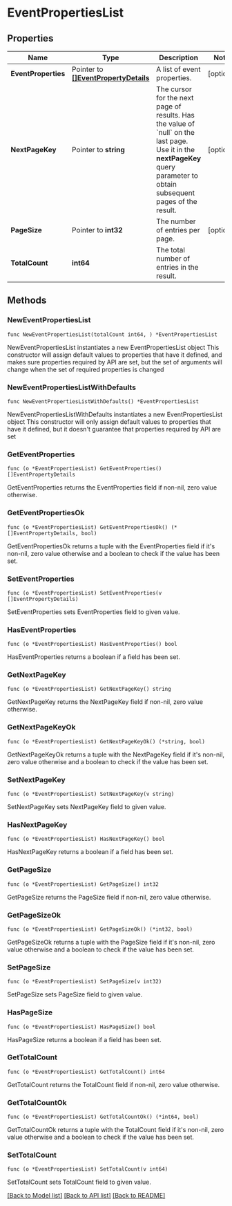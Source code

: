# EventPropertiesList

## Properties

Name | Type | Description | Notes
------------ | ------------- | ------------- | -------------
**EventProperties** | Pointer to [**[]EventPropertyDetails**](EventPropertyDetails.md) | A list of event properties. | [optional] 
**NextPageKey** | Pointer to **string** | The cursor for the next page of results. Has the value of &#x60;null&#x60; on the last page.   Use it in the **nextPageKey** query parameter to obtain subsequent pages of the result. | [optional] 
**PageSize** | Pointer to **int32** | The number of entries per page. | [optional] 
**TotalCount** | **int64** | The total number of entries in the result. | 

## Methods

### NewEventPropertiesList

`func NewEventPropertiesList(totalCount int64, ) *EventPropertiesList`

NewEventPropertiesList instantiates a new EventPropertiesList object
This constructor will assign default values to properties that have it defined,
and makes sure properties required by API are set, but the set of arguments
will change when the set of required properties is changed

### NewEventPropertiesListWithDefaults

`func NewEventPropertiesListWithDefaults() *EventPropertiesList`

NewEventPropertiesListWithDefaults instantiates a new EventPropertiesList object
This constructor will only assign default values to properties that have it defined,
but it doesn't guarantee that properties required by API are set

### GetEventProperties

`func (o *EventPropertiesList) GetEventProperties() []EventPropertyDetails`

GetEventProperties returns the EventProperties field if non-nil, zero value otherwise.

### GetEventPropertiesOk

`func (o *EventPropertiesList) GetEventPropertiesOk() (*[]EventPropertyDetails, bool)`

GetEventPropertiesOk returns a tuple with the EventProperties field if it's non-nil, zero value otherwise
and a boolean to check if the value has been set.

### SetEventProperties

`func (o *EventPropertiesList) SetEventProperties(v []EventPropertyDetails)`

SetEventProperties sets EventProperties field to given value.

### HasEventProperties

`func (o *EventPropertiesList) HasEventProperties() bool`

HasEventProperties returns a boolean if a field has been set.

### GetNextPageKey

`func (o *EventPropertiesList) GetNextPageKey() string`

GetNextPageKey returns the NextPageKey field if non-nil, zero value otherwise.

### GetNextPageKeyOk

`func (o *EventPropertiesList) GetNextPageKeyOk() (*string, bool)`

GetNextPageKeyOk returns a tuple with the NextPageKey field if it's non-nil, zero value otherwise
and a boolean to check if the value has been set.

### SetNextPageKey

`func (o *EventPropertiesList) SetNextPageKey(v string)`

SetNextPageKey sets NextPageKey field to given value.

### HasNextPageKey

`func (o *EventPropertiesList) HasNextPageKey() bool`

HasNextPageKey returns a boolean if a field has been set.

### GetPageSize

`func (o *EventPropertiesList) GetPageSize() int32`

GetPageSize returns the PageSize field if non-nil, zero value otherwise.

### GetPageSizeOk

`func (o *EventPropertiesList) GetPageSizeOk() (*int32, bool)`

GetPageSizeOk returns a tuple with the PageSize field if it's non-nil, zero value otherwise
and a boolean to check if the value has been set.

### SetPageSize

`func (o *EventPropertiesList) SetPageSize(v int32)`

SetPageSize sets PageSize field to given value.

### HasPageSize

`func (o *EventPropertiesList) HasPageSize() bool`

HasPageSize returns a boolean if a field has been set.

### GetTotalCount

`func (o *EventPropertiesList) GetTotalCount() int64`

GetTotalCount returns the TotalCount field if non-nil, zero value otherwise.

### GetTotalCountOk

`func (o *EventPropertiesList) GetTotalCountOk() (*int64, bool)`

GetTotalCountOk returns a tuple with the TotalCount field if it's non-nil, zero value otherwise
and a boolean to check if the value has been set.

### SetTotalCount

`func (o *EventPropertiesList) SetTotalCount(v int64)`

SetTotalCount sets TotalCount field to given value.



[[Back to Model list]](../README.md#documentation-for-models) [[Back to API list]](../README.md#documentation-for-api-endpoints) [[Back to README]](../README.md)


